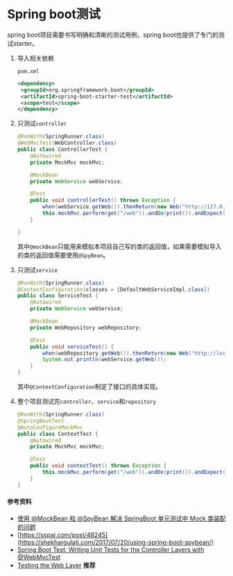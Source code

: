 # Spring boot测试

spring boot项目需要书写明确和清晰的测试用例，spring boot也提供了专门的测试starter。

1. 导入相关依赖

   `pom.xml`

   ```xml
   <dependency>
   	<groupId>org.springframework.boot</groupId>
   	<artifactId>spring-boot-starter-test</artifactId>
   	<scope>test</scope>
   </dependency>
   ```

2. 只测试`controller`

   ```java
   @RunWith(SpringRunner.class)
   @WebMvcTest(WebController.class)
   public class ControllerTest {
       @Autowired
       private MockMvc mockMvc;
   
       @MockBean
       private WebService webService;
   
       @Test
       public void controllerTest() throws Exception {
           when(webService.getWeb()).thenReturn(new Web("http://127.0.0.1", 8080));
           this.mockMvc.perform(get("/web")).andDo(print()).andExpect(status().isOk());
       }
   
   }
   ```

   其中`@mockBean`只能用来模拟本项目自己写的类的返回值，如果需要模拟导入的类的返回值需要使用`@SpyBean`。

3. 只测试`service`

   ```java
   @RunWith(SpringRunner.class)
   @ContextConfiguration(classes = {DefaultWebServiceImpl.class})
   public class ServiceTest {
       @Autowired
       private WebService webService;
   
       @MockBean
       private WebRepository webRepository;
   
       @Test
       public void serviceTest() {
           when(webRepository.getWeb()).thenReturn(new Web("http://localhost", 8080));
           System.out.println(webService.getWeb());
       }
   }
   ```

   其中`@ContextConfiguration`制定了接口的具体实现。

4. 整个项目测试完`controller`、`service`和`repository`

   ```java
   @RunWith(SpringRunner.class)
   @SpringBootTest
   @AutoConfigureMockMvc
   public class ContextTest {
       @Autowired
       private MockMvc mockMvc;
   
       @Test
       public void contextTest() throws Exception {
           this.mockMvc.perform(get("/web")).andDo(print()).andExpect(status().isOk());
       }
   }
   ```

#### 参考资料

* [使用 @MockBean 和 @SpyBean 解决 SpringBoot 单元测试中 Mock 类装配的问题](https://sspai.com/post/48245)
* [https://sspai.com/post/48245](https://shekhargulati.com/2017/07/20/using-spring-boot-spybean/)
* [Spring Boot Test: Writing Unit Tests for the Controller Layers with @WebMvcTest](https://springbootdev.com/2018/02/22/spring-boot-test-writing-unit-tests-for-the-controller-layers-with-webmvctest/)
* [Testing the Web Layer](https://spring.io/guides/gs/testing-web/)  **推荐**

